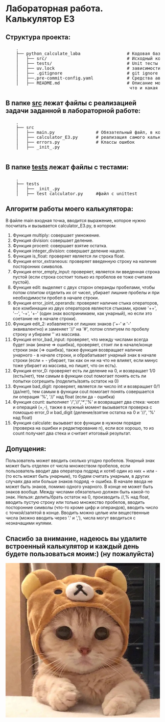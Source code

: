 # Лабораторная работа. Калькулятор E3



## Структура проекта:

 <pre>
    .
    ├── python_calculate_laba                  # Кодовая база моей лабораторной работы
    │   ├── src/                               # Исходный код
    │   ├── tests/                             # Unit тесты
    │   ├── uv.lock                            # зависимости моего проекта
    │   ├── .gitignore                         # git ignore файл
    │   ├──.pre-commit-config.yaml             # Средства автоматизации проверки кодстайла
    │   ├── README.md                          # Описание моего проекта, с описанием файлов и с титульником о том,
                                                что и какая задача
</pre>
## В папке [src](./src) лежат файлы с реализацией задачи заданной в лабораторной работе:
 <pre>
    .
    ├── src
    │   ├── main.py                # Обязательный файл, в котором описана точка входа в приложение - функция **main**
    │   ├── calculator_E3.py       # реализация самого калькулятора
    │   ├── errors.py              # Классы ошибок
    │   ├── _init_.py

</pre>

## В папке [tests](./tests) лежат файлы с тестами:
 <pre>
    .
    ├── tests
    │   ├── _init_.py
    │   ├── test_calculator.py     #файл с unittest
</pre>

## Алгоритм работы моего калькулятора:
В файле main входная точка, вводится выражение, которое нужно посчитать и вызывается calculator_E3.py, в котором:

1) Функция multiply: совершает умножение.
2) Функция division: совершает деление.
3) Функция procent: совершает взятие остатка.
4) Функция integer_division: совершает деление нацело.
5) Функция is_float: проверяет является ли строка float.
2) Функция error_extraneous: проверяет введенную строку на наличие посторонних символов.
2) Функция error_empty_input: проверяет, является ли введенная строка пустой (если строка состоит только из пробелов ее тоже считаем пустой).
3) Функция edit: выделяет с двух сторон операнды пробелами, чтобы потом сплитом отделить их от чисел, убирает лишние пробелы и при необходимости пробел в начале строки.
4) Функция error_joint_operands: проверяет наличие стыка операторов, все комбинации из двух операторов являются стыками, кроме '++', '--', '-+', '+-' (один знак воспринимаем, как унарный), но если это соетание не в начале строки).
5) Функция edit_2: избавляется от лишних знаков ('+-' и '-' эквивалентно) и заменяет '//' на '#', потом сплитуем по пробелу строку и убираем '' из массива.
6) Функция error_bad_input: проверяет, что между числами всегда будет знак (иначе => ошибка), проверяет, стоит ли в начале/конце строки знак (=> ошибка), также функция возвращает наличие унарного - в начале строки, и обрабатывает унарный знак в начале строки (если + - убирает, так как он ни на что не влияет, если минус тоже убирает из массива, но пишет, что он есть).
7) Функция error_0: проверяет есть ли деление на 0, и возвращает 1/0 (есть/нет), тем самым в функции cout помогает понять есть ли попытки согрешить (поделить/взять остаток на 0)
8) Функция bad_digit: проверяет, является ли число int и возвращает 0/1 (да/нет), тем самым в функции cout помогает понять совершается ли операция '%', '//' над float (если да - ошибка)
9) Функция count: выполняет '/','//','*','%' и возвращает два стека: чисел и операций (+,-), также в нужный момент вызывается проверка с помощью error_0 и bad_digit (деление/взятие остатка на 0 и '//', '%' над float)
10) Функция calculate: вызывает все функции в нужном порядке (проверка на ошибки и редактирование n), если все хорошо, то из count получает два стека и считает итоговый результат.

## Допущения:
Пользователь может вводить сколько угодно пробелов. Унарный знак может быть отделен от числа множеством пробелов, если пользователь вводит два оператора подряд и хотяб один из них + или - (то есть может быть унарным), то будем считать унарным, в других случаях два или больше знаков подряд -> ошибка. В начале ввода не может быть знаков, помимо одного унарного. В конце не может быть знаков вообще. Между числами обязательно должен быть какой-то знак. Нельзя: делить/брать остаток на 0, производить //,% над float, вводить пустую строку или только множество пробелов, вводить посторонние символы (что-то кроме цифр и операндов), вводить число с точкой/запятой в конце. Вводить можно целые или вещественные числа (можно вводить через '.' и ','), числа могут вводиться с незначащими нулями.
## Спасибо за внимание, надеюсь вы удалите встроенный калькулятор и каждый день будете пользоваться моим:) (ну пожалуйста)

![img_2.png](img_2.png)
